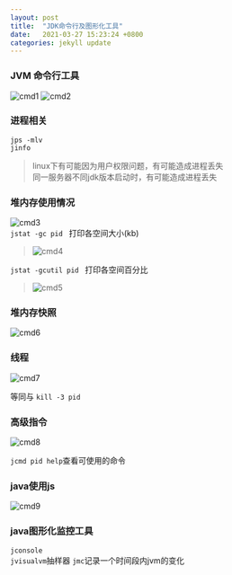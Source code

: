 ```yaml
---
layout: post
title:  "JDK命令行及图形化工具"
date:   2021-03-27 15:23:24 +0800
categories: jekyll update
---
```


### JVM 命令行工具  

![cmd1][cmd1]
![cmd2][cmd2]

### 进程相关

`jps -mlv`  
`jinfo`
>linux下有可能因为用户权限问题，有可能造成进程丢失  
>同一服务器不同jdk版本启动时，有可能造成进程丢失 

### 堆内存使用情况

![cmd3][cmd3]  
`jstat -gc pid ` 打印各空间大小(kb)  
> ![cmd4][cmd4]  
 
`jstat -gcutil pid ` 打印各空间百分比  
> ![cmd5][cmd5]

### 堆内存快照

![cmd6][cmd6]

### 线程

![cmd7][cmd7]

等同与 `kill -3 pid`

### 高级指令

![cmd8][cmd8]

`jcmd pid help`查看可使用的命令

### java使用js

![cmd9][cmd9]

### java图形化监控工具

`jconsole`  
`jvisualvm`抽样器
`jmc`记录一个时间段内jvm的变化






[cmd1]: {{site.baseurl}}/assets/images/jdkcmd/cmd1.png
[cmd2]: {{site.baseurl}}/assets/images/jdkcmd/cmd2.png
[cmd3]: {{site.baseurl}}/assets/images/jdkcmd/cmd3.png
[cmd4]: {{site.baseurl}}/assets/images/jdkcmd/cmd4.png
[cmd5]: {{site.baseurl}}/assets/images/jdkcmd/cmd5.png
[cmd6]: {{site.baseurl}}/assets/images/jdkcmd/cmd6.png
[cmd7]: {{site.baseurl}}/assets/images/jdkcmd/cmd7.png
[cmd8]: {{site.baseurl}}/assets/images/jdkcmd/cmd8.png
[cmd9]: {{site.baseurl}}/assets/images/jdkcmd/cmd9.png




